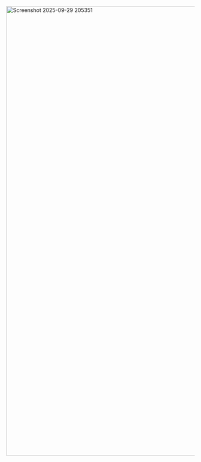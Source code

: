 
<img width="1919" height="1199" alt="Screenshot 2025-09-29 205351" src="https://github.com/user-attachments/assets/c0592177-0ba1-4a9b-be59-d66a9871c86e" />
